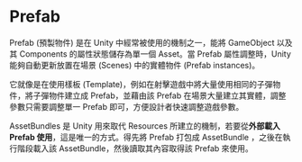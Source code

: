# Prefab

Prefab \(預製物件\) 是在 Unity 中經常被使用的機制之一，能將 GameObject 以及其 Components 的屬性狀態儲存為單一個 Asset。當 Prefab 屬性調整時，Unity 能夠自動更新放置在場景 \(Scenes\) 中的實體物件 \(Prefab instances\)。

它就像是在使用樣板 \(Template\)，例如在射擊遊戲中將大量使用相同的子彈物件，將子彈物件建立成 Prefab，並藉由該 Prefab 在場景大量建立其實體，調整參數只需要調整單一 Prefab 即可，方便設計者快速調整遊戲參數。

 AssetBundles 是 Unity 用來取代 Resources 所建立的機制，若要從**外部載入 Prefab 使用**，這是唯一的方式。得先將 Prefab 打包成 AssetBundle ，之後在執行階段載入該 AssetBundle，然後讀取其內容取得該 Prefab 來使用。

